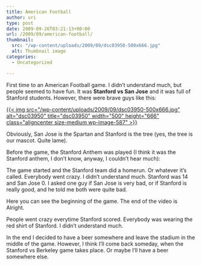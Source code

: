 ```yaml
---
title: American Football
author: uri
type: post
date: 2009-09-26T03:21:13+00:00
url: /2009/09/american-football/
thumbnail:
  src: "/wp-content/uploads/2009/09/dsc03950-500x666.jpg"
  alt: Thumbnail image
categories:
  - Uncategorized

---
```

First time to an American Football game. I didn&#8217;t understand much, but people seemed to have fun. It was **Stanford vs San Jose** and it was full of Stanford students. However, there were brave guys like this:

[{{< img src="/wp-content/uploads/2009/09/dsc03950-500x666.jpg" alt="dsc03950" title="dsc03950" width="500" height="666" class="aligncenter size-medium wp-image-587" >}}][1]

Obviously, San Jose is the Spartan and Stanford is the tree (yes, the tree is our mascot. Quite lame).

Before the game, the Stanford Anthem was played (I think it was the Stanford anthem, I don&#8217;t know, anyway, I couldn&#8217;t hear much):



The game started and the Stanford team did a homerun. Or whatever it&#8217;s called. Everybody went crazy. I didn&#8217;t understand much. Stanford was 14 and San Jose 0. I asked one guy if San Jose is very bad, or if Stanford is really good, and he told me both were quite bad.

Here you can see the beginning of the game. The end of the video is Alright.



People went crazy everytime Stanford scored. Everybody was wearing the red shirt of Stanford. I didn&#8217;t understand much. 

In the end I decided to have a beer somewhere and leave the stadium in the middle of the game. However, I think I&#8217;ll come back someday, when the Stanford vs Berkeley game takes place. Or maybe I&#8217;ll have a beer somewhere else.

 [1]: /wp-content/uploads/2009/09/dsc03950.jpg